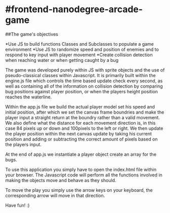 #frontend-nanodegree-arcade-game
===============================

##The game's objectives

*Use JS to build functions Classes and Subclasses to populate a game environment
*Use JS to randomize speed and position of enemies and to respond to key input with player movement
*Create collision detection when reaching water or when getting caught by a bug

The game was developed purely within JS with sprite objects and the use of pseudo-classical classes within Javascript.
It is primarily built within the engine.js file which controls the time based update check every second, as
well as containing all of the information on collision detection by comparing bug positions against player position, or when
the players height position reaches the waterline.

Within the app.js file we build the actual player model set his speed and initial position,
after which we set the canvas frame boundries and make the player input a straight return at the boundry
rather than a valid movement. We also define what the distance for each movement direction is, in this case
84 pixels up or down and 100pixels to the left or right. We then update the player position within the next canvas update
by taking his current position and adding or subtracting the correct amount of pixels based on the players input.

At the end of app.js we instantiate a player object create an array for the bugs.

To use this application you simply have to open the index.html file within your browser. The Javascript code will perform all the functions involved in making the objects move and behave as they should.

To move the play you simply use the arrow keys on your keyboard, the corresponding arrow will move in that direction.

Have fun! :)
